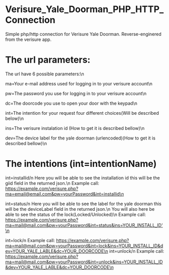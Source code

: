 # Verisure_Yale_Doorman_PHP_HTTP_Connection
Simple php/http connection for Verisure Yale Doorman. Reverse-enginered from the verisure app.

# The url parameters:
The url have 6 possible parameters:\n

ma=Your e-mail address used for logging in to your verisure account\n

pw=The password you use for logging in to your verisure account\n

dc=The doorcode you use to open your door with the keypad\n

int=The intention for your request four different choices(Will be described below)\n

ins=The verisure instalation id (How to get it is described bellow)\n

dev=The device label for the yale doorman (urlencoded)(How to get it is described bellow)\n

# The intentions (int=intentionName)
int=installid/n
Here you will be able to see the installation id this will be the giid field in the returned json.\n
Example call: https://example.com/verisure.php?ma=email@email.com&pw=yourPassword&int=installid\n


int=status/n
Here you will be able to see the label for the yale doorman this will be the deviceLabel field in the returned json.\n
You will also here be able to see the status of the lock(Locked/Unlocked)\n
Example call: https://example.com/verisure.php?ma=mail@mail.com&pw=yourPassword&int=status&ins=YOUR_INSTALL_ID'\n

int=lock/n
Example call: https://example.com/verisure.php?ma=mail@mail.com&pw=yourPassword&int=lock&ins=YOUR_INSTALL_ID&dev=YOUR_YALE_LABLE&dc=YOUR_DOORCODE\n
int=unlock/n
Example call: https://example.com/verisure.php?ma=mail@mail.com&pw=yourPassword&int=unlock&ins=YOUR_INSTALL_ID&dev=YOUR_YALE_LABLE&dc=YOUR_DOORCODE\n
